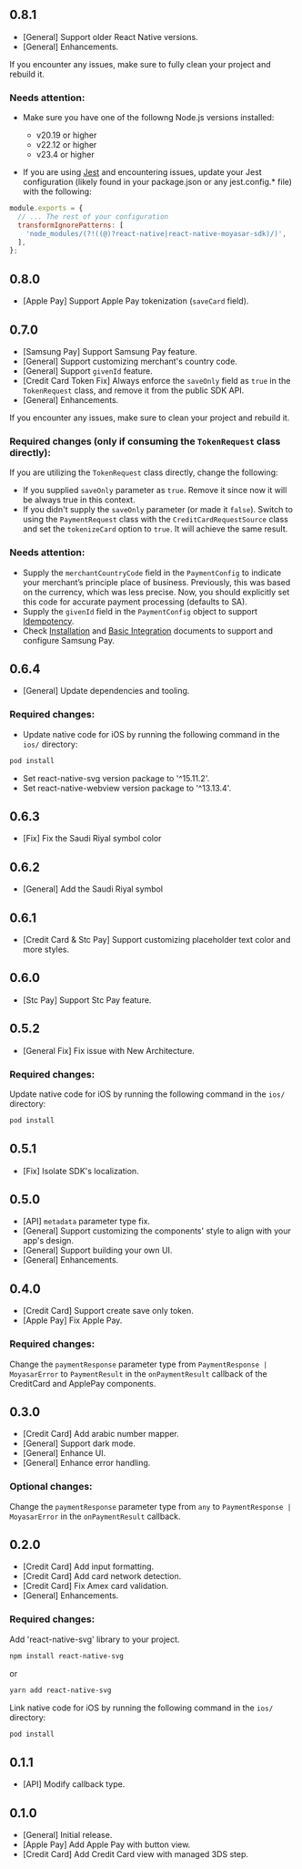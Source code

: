 ## 0.8.1

- [General] Support older React Native versions.
- [General] Enhancements.

If you encounter any issues, make sure to fully clean your project and rebuild it.

### Needs attention:

- Make sure you have one of the followng Node.js versions installed:

  - v20.19 or higher
  - v22.12 or higher
  - v23.4 or higher

- If you are using [Jest](https://jestjs.io) and encountering issues, update your Jest configuration (likely found in your package.json or any jest.config.\* file) with the following:

```js
module.exports = {
  // ... The rest of your configuration
  transformIgnorePatterns: [
    'node_modules/(?!((@)?react-native|react-native-moyasar-sdk)/)',
  ],
};
```

## 0.8.0

- [Apple Pay] Support Apple Pay tokenization (`saveCard` field).

## 0.7.0

- [Samsung Pay] Support Samsung Pay feature.
- [General] Support customizing merchant's country code.
- [General] Support `givenId` feature.
- [Credit Card Token Fix] Always enforce the `saveOnly` field as `true` in the `TokenRequest` class, and remove it from the public SDK API.
- [General] Enhancements.

If you encounter any issues, make sure to clean your project and rebuild it.

### Required changes (only if consuming the `TokenRequest` class directly):

If you are utilizing the `TokenRequest` class directly, change the following:

- If you supplied `saveOnly` parameter as `true`. Remove it since now it will be always true in this context.
- If you didn't supply the `saveOnly` parameter (or made it `false`). Switch to using the `PaymentRequest` class with the `CreditCardRequestSource` class and set the `tokenizeCard` option to `true`. It will achieve the same result.

### Needs attention:

- Supply the `merchantCountryCode` field in the `PaymentConfig` to indicate your merchant’s principle place of business. Previously, this was based on the currency, which was less precise. Now, you should explicitly set this code for accurate payment processing (defaults to SA).
- Supply the `givenId` field in the `PaymentConfig` object to support [Idempotency](https://docs.moyasar.com/api/idempotency).
- Check [Installation](https://docs.moyasar.com/sdk/react-native/installation) and [Basic Integration](https://docs.moyasar.com/sdk/react-native/basic-integration) documents to support and configure Samsung Pay.

## 0.6.4

- [General] Update dependencies and tooling.

### Required changes:

- Update native code for iOS by running the following command in the `ios/` directory:

```sh
pod install
```

- Set react-native-svg version package to '^15.11.2'.
- Set react-native-webview version package to '^13.13.4'.

## 0.6.3

- [Fix] Fix the Saudi Riyal symbol color

## 0.6.2

- [General] Add the Saudi Riyal symbol

## 0.6.1

- [Credit Card & Stc Pay] Support customizing placeholder text color and more styles.

## 0.6.0

- [Stc Pay] Support Stc Pay feature.

## 0.5.2

- [General Fix] Fix issue with New Architecture.

### Required changes:

Update native code for iOS by running the following command in the `ios/` directory:

```sh
pod install
```

## 0.5.1

- [Fix] Isolate SDK's localization.

## 0.5.0

- [API] `metadata` parameter type fix.
- [General] Support customizing the components' style to align with your app's design.
- [General] Support building your own UI.
- [General] Enhancements.

## 0.4.0

- [Credit Card] Support create save only token.
- [Apple Pay] Fix Apple Pay.

### Required changes:

Change the `paymentResponse` parameter type from `PaymentResponse | MoyasarError` to `PaymentResult` in the `onPaymentResult` callback of the CreditCard and ApplePay components.

## 0.3.0

- [Credit Card] Add arabic number mapper.
- [General] Support dark mode.
- [General] Enhance UI.
- [General] Enhance error handling.

### Optional changes:

Change the `paymentResponse` parameter type from `any` to `PaymentResponse | MoyasarError` in the `onPaymentResult` callback.

## 0.2.0

- [Credit Card] Add input formatting.
- [Credit Card] Add card network detection.
- [Credit Card] Fix Amex card validation.
- [General] Enhancements.

### Required changes:

Add 'react-native-svg' library to your project.

```sh
npm install react-native-svg
```

or

```sh
yarn add react-native-svg
```

Link native code for iOS by running the following command in the `ios/` directory:

```sh
pod install
```

## 0.1.1

- [API] Modify callback type.

## 0.1.0

- [General] Initial release.
- [Apple Pay] Add Apple Pay with button view.
- [Credit Card] Add Credit Card view with managed 3DS step.
